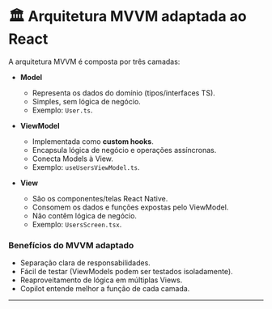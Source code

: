 # 🏛 Arquitetura MVVM adaptada ao React

A arquitetura MVVM é composta por três camadas:

- **Model**  
  - Representa os dados do domínio (tipos/interfaces TS).  
  - Simples, sem lógica de negócio.  
  - Exemplo: `User.ts`.

- **ViewModel**  
  - Implementada como **custom hooks**.  
  - Encapsula lógica de negócio e operações assíncronas.  
  - Conecta Models à View.  
  - Exemplo: `useUsersViewModel.ts`.

- **View**  
  - São os componentes/telas React Native.  
  - Consomem os dados e funções expostas pelo ViewModel.  
  - Não contêm lógica de negócio.  
  - Exemplo: `UsersScreen.tsx`.

### Benefícios do MVVM adaptado
- Separação clara de responsabilidades.  
- Fácil de testar (ViewModels podem ser testados isoladamente).  
- Reaproveitamento de lógica em múltiplas Views.  
- Copilot entende melhor a função de cada camada.  

---
